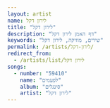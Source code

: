 ```yaml
---
layout: artist
name: לירון דקל
title: "לירון דקל"
description: "דף האמן לירון דקל"
keywords: "שירים, מוזיקה, לירון דקל"
permalink: /artists/לירון-דקל/
redirect_from:
  - /artists/list/לירון דקל
songs:
  - number: "59410"
    name: "לפעמים"
    album: "סינגלים"
    artist: "לירון דקל"
---
```

